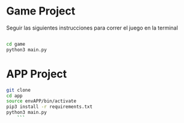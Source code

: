 # Game Project


Seguir las siguientes instrucciones para correr el juego en la terminal
```sh

cd game
python3 main.py
```

# APP Project

```sh
git clone 
cd app
source envAPP/bin/activate
pip3 install -r requirements.txt
python3 main.py
    ```

